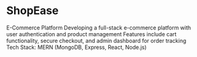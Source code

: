 # ShopEase
 E-Commerce Platform
Developing a full-stack e-commerce platform with user authentication and product management
Features include cart functionality, secure checkout, and admin dashboard for order tracking
Tech Stack: MERN (MongoDB, Express, React, Node.js)
